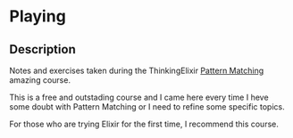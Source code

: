 # Playing

## Description

Notes and exercises taken during the ThinkingElixir [Pattern Matching](https://thinkingelixir.com/available-courses/pattern-matching/) amazing course.

This is a free and outstading course and I came here every time I heve some doubt with Pattern Matching or I need to refine some specific topics.

For those who are trying Elixir for the first time, I recommend this course.
